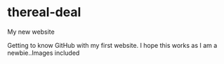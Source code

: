 # thereal-deal

My new website

Getting to know GitHub with my first website.
I hope this works as I am a newbie..Images included

